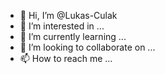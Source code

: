 - 👋 Hi, I’m @Lukas-Culak
- 👀 I’m interested in ...
- 🌱 I’m currently learning ...
- 💞️ I’m looking to collaborate on ...
- 📫 How to reach me ...

<!---
Lukas-Culak/Lukas-Culak is a ✨ special ✨ repository because its `README.md` (this file) appears on your GitHub profile.
You can click the Preview link to take a look at your changes.
--->
